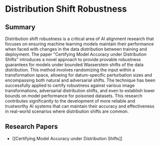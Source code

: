 # Distribution Shift Robustness

## Summary
 Distribution shift robustness is a critical area of AI alignment research that focuses on ensuring machine learning models maintain their performance when faced with changes in the data distribution between training and deployment. The paper "Certifying Model Accuracy under Distribution Shifts" introduces a novel approach to provide provable robustness guarantees for models under bounded Wasserstein shifts of the data distribution. This method involves randomizing the input within a transformation space, allowing for datum-specific perturbation sizes and encompassing both natural and adversarial shifts. The technique has been successfully applied to certify robustness against various image transformations, adversarial distribution shifts, and even to establish lower bounds on model performance for poisoned datasets. This research contributes significantly to the development of more reliable and trustworthy AI systems that can maintain their accuracy and effectiveness in real-world scenarios where distribution shifts are common.
## Research Papers

- [[Certifying Model Accuracy under Distribution Shifts]]
